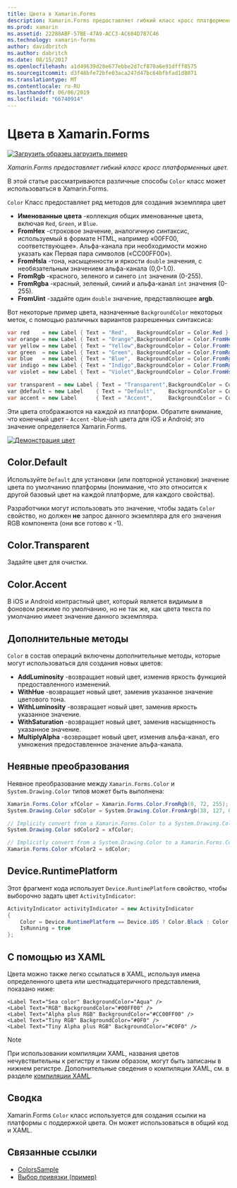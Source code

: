 ```yaml
---
title: Цвета в Xamarin.Forms
description: Xamarin.Forms предоставляет гибкий класс кросс платформенных цвет. В этой статье содержатся сведения о функциях, предоставляемых класса цвета и способы ее использования.
ms.prod: xamarin
ms.assetid: 22288ABF-57BE-47A9-ACC3-AC604D787C46
ms.technology: xamarin-forms
author: davidbritch
ms.author: dabritch
ms.date: 08/15/2017
ms.openlocfilehash: a1d49639d28e677ebbe2d7cf870a6e91dfff8575
ms.sourcegitcommit: d3f48bfe72bfe03aca247d47bc64bfbfad1d8071
ms.translationtype: MT
ms.contentlocale: ru-RU
ms.lasthandoff: 06/06/2019
ms.locfileid: "66740914"
---
```

# <a name="colors-in-xamarinforms"></a>Цвета в Xamarin.Forms

[![Загрузить образец](~/media/shared/download.png) загрузить пример](https://developer.xamarin.com/samples/xamarin-forms/WorkingWithColors)

_Xamarin.Forms предоставляет гибкий класс кросс платформенных цвет._

В этой статье рассматриваются различные способы `Color` класс может использоваться в Xamarin.Forms.

`Color` Класс предоставляет ряд методов для создания экземпляра цвет

-  **Именованные цвета** -коллекция общих именованные цвета, включая `Red`, `Green`, и `Blue`.
-  **FromHex** -строковое значение, аналогичную синтаксис, используемый в формате HTML, например «00FF00, соответствующее». Альфа-канала при необходимости можно указать как Первая пара символов («CC00FF00»).
-  **FromHsla** -тона, насыщенности и яркости `double` значения, с необязательным значением альфа-канала (0,0-1.0).
-  **FromRgb** -красного, зеленого и синего `int` значения (0-255).
-  **FromRgba** -красный, зеленый, синий и альфа-канал `int` значения (0-255).
-  **FromUint** -задайте один `double` значение, представляющее **argb**.

Вот некоторые пример цвета, назначенные `BackgroundColor` некоторых меток, с помощью различных вариантов разрешенных синтаксиса:

```csharp
var red    = new Label { Text = "Red",   BackgroundColor = Color.Red };
var orange = new Label { Text = "Orange",BackgroundColor = Color.FromHex("FF6A00") };
var yellow = new Label { Text = "Yellow",BackgroundColor = Color.FromHsla(0.167, 1.0, 0.5, 1.0) };
var green  = new Label { Text = "Green", BackgroundColor = Color.FromRgb (38, 127, 0) };
var blue   = new Label { Text = "Blue",  BackgroundColor = Color.FromRgba(0, 38, 255, 255) };
var indigo = new Label { Text = "Indigo",BackgroundColor = Color.FromRgb (0, 72, 255) };
var violet = new Label { Text = "Violet",BackgroundColor = Color.FromHsla(0.82, 1, 0.25, 1) };

var transparent = new Label { Text = "Transparent",BackgroundColor = Color.Transparent };
var @default = new Label    { Text = "Default",    BackgroundColor = Color.Default };
var accent = new Label      { Text = "Accent",     BackgroundColor = Color.Accent };
```

Эти цвета отображаются на каждой из платформ. Обратите внимание, что конечный цвет - `Accent` -blue-ish цвета для iOS и Android; это значение определяется Xamarin.Forms.

 [![Демонстрация цвет](colors-images/colors-sml.png "Демонстрация цвет")](colors-images/colors.png#lightbox "Демонстрация цвет")

## <a name="colordefault"></a>Color.Default

Используйте `Default` для установки (или повторной установки) значение цвета по умолчанию платформы (понимание, что это относится к другой базовый цвет на каждой платформе, для каждого свойства).

Разработчики могут использовать это значение, чтобы задать `Color` свойство, но должен **не** запрос данного экземпляра для его значения RGB компонента (они все готово к -1).

## <a name="colortransparent"></a>Color.Transparent

Задайте цвет для очистки.

## <a name="coloraccent"></a>Color.Accent

В iOS и Android контрастный цвет, который является видимым в фоновом режиме по умолчанию, но не так же, как цвета текста по умолчанию имеет значение данного экземпляра.

## <a name="additional-methods"></a>Дополнительные методы

`Color` в состав операций включены дополнительные методы, которые могут использоваться для создания новых цветов:

-  **AddLuminosity** -возвращает новый цвет, изменив яркость функцией предоставленного изменений.
-  **WithHue** -возвращает новый цвет, заменив указанное значение цветового тона.
-  **WithLuminosity** -возвращает новый цвет, заменив яркость указанное значение.
-  **WithSaturation** -возвращает новый цвет, заменив насыщенность указанное значение.
-  **MultiplyAlpha** -возвращает новый цвет, изменив альфа-канал, его умножения предоставленное значение альфа-канала.

## <a name="implicit-conversions"></a>Неявные преобразования

Неявное преобразование между `Xamarin.Forms.Color` и `System.Drawing.Color` типов может быть выполнена:

```csharp
Xamarin.Forms.Color xfColor = Xamarin.Forms.Color.FromRgb(0, 72, 255);
System.Drawing.Color sdColor = System.Drawing.Color.FromArgb(38, 127, 0);

// Implicity convert from a Xamarin.Forms.Color to a System.Drawing.Color
System.Drawing.Color sdColor2 = xfColor;

// Implicitly convert from a System.Drawing.Color to a Xamarin.Forms.Color
Xamarin.Forms.Color xfColor2 = sdColor;
```

## <a name="deviceruntimeplatform"></a>Device.RuntimePlatform

Этот фрагмент кода использует `Device.RuntimePlatform` свойство, чтобы выборочно задать цвет `ActivityIndicator`:

```csharp
ActivityIndicator activityIndicator = new ActivityIndicator
{
    Color = Device.RuntimePlatform == Device.iOS ? Color.Black : Color.Default,
    IsRunning = true
};
```

## <a name="using-from-xaml"></a>С помощью из XAML

Цвета можно также легко ссылаться в XAML, используя имена определенного цвета или шестнадцатеричного представления, показано ниже:

```xaml
<Label Text="Sea color" BackgroundColor="Aqua" />
<Label Text="RGB" BackgroundColor="#00FF00" />
<Label Text="Alpha plus RGB" BackgroundColor="#CC00FF00" />
<Label Text="Tiny RGB" BackgroundColor="#0F0" />
<Label Text="Tiny Alpha plus RGB" BackgroundColor="#C0F0" />
```

> [!NOTE]
> При использовании компиляции XAML, названия цветов нечувствительны к регистру и таким образом, могут быть записаны в нижнем регистре. Дополнительные сведения о компиляции XAML, см. в разделе [компиляции XAML](~/xamarin-forms/xaml/xamlc.md).

## <a name="summary"></a>Сводка

Xamarin.Forms `Color` класс используется для создания ссылки на платформы с поддержкой цвета. Он может использоваться в общий код и XAML.


## <a name="related-links"></a>Связанные ссылки

- [ColorsSample](https://developer.xamarin.com/samples/xamarin-forms/WorkingWithColors)
- [Выбор привязки (пример)](https://developer.xamarin.com/samples/xamarin-forms/UserInterface/BindablePicker/)
